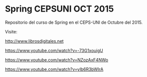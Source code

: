 # Spring CEPSUNI OCT 2015
Repositorio del curso de Spring en el CEPS-UNI de Octubre del 2015.

Visite: 

http://www.librosdigitales.net

https://www.youtube.com/watch?v=-73G1xouigU

https://www.youtube.com/watch?v=NZozAxF4NWo

https://www.youtube.com/watch?v=yIb6R3bWIrA

